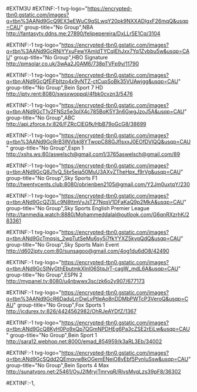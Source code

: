 
#EXTM3U
#EXTINF:-1 tvg-logo="https://encrypted-tbn0.gstatic.com/images?q=tbn%3AANd9GcQ9EX3eEWuC9qSLwqY20pk9NXXADlgxF26mqQ&usqp=CAU" group-title="No Group",NBA
http://fantasytv.ddns.me:27890/felipepereira/DxLLr5E1Cq/3104

#EXTINF:-1 tvg-logo="https://encrypted-tbn0.gstatic.com/images?q=tbn%3AANd9GcRNiYYxuFewYAmIdTYCqIEhJxx7Yq1Zvbbu5w&usqp=CAU" group-title="No Group",HBO Signature
http://pmsolar.co.uk/3wAa2J0AM6/738pTVFp9v/11790

#EXTINF:-1 tvg-logo="https://encrypted-tbn0.gstatic.com/images?q=tbn:ANd9GcQfEjFbItzo4x9vNTZ-ctCupSoBk35VUAwjgg&usqp=CAU" group-title="No Group",Bein Sport 7 HD
http://iptv.rent:8080/swsxwoppql/4fbk0cvzn3/5476

#EXTINF:-1 tvg-logo="https://encrypted-tbn0.gstatic.com/images?q=tbn:ANd9GcT1y2FNSz5e3pIX4c785BqK5Y3n6GwgJzoJ5A&usqp=CAU" group-title="No Group",ABC
http://api.zforce.tv:826/FZRcClEGfk/HbB79oGcG8/38699

#EXTINF:-1 tvg-logo="https://encrypted-tbn0.gstatic.com/images?q=tbn%3AANd9GcRrB3lNVbkI8YTwopC88GJfIsxxJ0EOfDVlQQ&usqp=CAU" group-title="No Group",Espn 1
http://xshs.ws:80/aswelsch@gmail.com1/3765aswelsch@gmail.com/89

#EXTINF:-1 tvg-logo="https://encrypted-tbn0.gstatic.com/images?q=tbn:ANd9GcQ8J1vQ_5br5eia50MuU3AXyZTheHpx_f9rVg&usqp=CAU" group-title="No Group",Sky Sports F1
http://twentycents.club:8080/obrienben2105@gmail.com/Y2Jm0uxtqY/230

#EXTINF:-1 tvg-logo="https://encrypted-tbn0.gstatic.com/images?q=tbn:ANd9GcQZi3Lc9N8ttmVyJsTZ7NqsV1DFaKaQ9p2MkA&usqp=CAU" group-title="No Group",Sky Sports English Premier League
http://tanmedia.watch:8880/Mohammeddalal@outlook.com/G6qnRXzrhK/283361

#EXTINF:-1 tvg-logo="https://encrypted-tbn0.gstatic.com/images?q=tbn:ANd9GcTmqsjs_2wpTutSeMu6sy5i7fkYYXZ5kyqQdQ&usqp=CAU" group-title="No Group",Sky Sports Main Event
http://d602iptv.com:80/sunsagoo@gmail.com/4og1du6dO8/42490

#EXTINF:-1 tvg-logo="https://encrypted-tbn0.gstatic.com/images?q=tbn:ANd9GcSINyGthEbutmkXInl06StqJrT-cagW_mdL6A&usqp=CAU" group-title="No Group",ESPN 2
http://mypanel.tv:8080/u4nbwwx3sc/zk6o2y907/677173

#EXTINF:-1 tvg-logo="https://encrypted-tbn0.gstatic.com/images?q=tbn%3AANd9GcR6DaduLrrDwLvPtleAo8nDDMbPWTcP3VeroQ&usqp=CAU" group-title="No Group",Fox Sports 1
http://jcdurex.tv:826/4424562982/OhRJeAYDfZ/1367

#EXTINF:-1 tvg-logo="https://encrypted-tbn0.gstatic.com/images?q=tbn:ANd9GcQ8KyH0Po9xQp7QGmNPDHEg6Pa3cZSE2rEiLw&usqp=CAU" group-title="No Group",Bein Sport 1
http://sara12.webhop.net:8000/emad_854959/k3aRL3Eb/34002

#EXTINF:-1 tvg-logo="https://encrypted-tbn0.gstatic.com/images?q=tbn:ANd9GcSQdd2QEmqvw8kOGemENeiO8vEbf5PvnIuSsw&usqp=CAU" group-title="No Group",Bein Sports 4 Max
http://sunatvpro.net:25461/OyJ2IMryiTmrvqR/RlvsMvqLzs39pF8/36302

#EXTINF:-1, 
